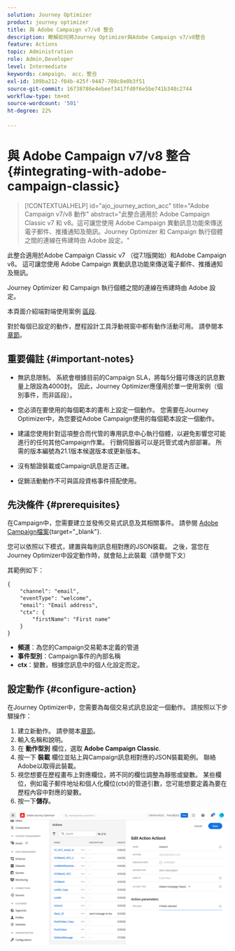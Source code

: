 ```yaml
---
solution: Journey Optimizer
product: journey optimizer
title: 與 Adobe Campaign v7/v8 整合
description: 瞭解如何將Journey Optimizer與Adobe Campaign v7/v8整合
feature: Actions
topic: Administration
role: Admin,Developer
level: Intermediate
keywords: campaign， acc，整合
exl-id: 109ba212-f04b-425f-9447-708c8e0b3f51
source-git-commit: 16738786e4ebeef3417fd0f6e5be741b348c2744
workflow-type: tm+mt
source-wordcount: '501'
ht-degree: 22%

---
```


# 與 Adobe Campaign v7/v8 整合 {#integrating-with-adobe-campaign-classic}

>[!CONTEXTUALHELP]
>id="ajo_journey_action_acc"
>title="Adobe Campaign v7/v8 動作"
>abstract="此整合適用於 Adobe Campaign Classic v7 和 v8。這可讓您使用 Adobe Campaign 異動訊息功能來傳送電子郵件、推播通知及簡訊。Journey Optimizer 和 Campaign 執行個體之間的連線在佈建時由 Adobe 設定。"

此整合適用於Adobe Campaign Classic v7 （從7.1版開始）和Adobe Campaign v8。 這可讓您使用 Adobe Campaign 異動訊息功能來傳送電子郵件、推播通知及簡訊。

Journey Optimizer 和 Campaign 執行個體之間的連線在佈建時由 Adobe 設定。

本頁面介紹端對端使用案例 [區段](../building-journeys/ajo-ac.md).

對於每個已設定的動作，歷程設計工具浮動視窗中都有動作活動可用。 請參閱本[章節](../building-journeys/using-adobe-campaign-classic.md)。

## 重要備註 {#important-notes}

* 無訊息限制。 系統會根據目前的Campaign SLA，將每5分鐘可傳送的訊息數量上限設為4000封。 因此，Journey Optimizer應僅用於單一使用案例（個別事件，而非區段）。

* 您必須在要使用的每個範本的畫布上設定一個動作。 您需要在Journey Optimizer中，為您要從Adobe Campaign使用的每個範本設定一個動作。

* 建議您使用針對這項整合而代管的專用訊息中心執行個體，以避免影響您可能進行的任何其他Campaign作業。 行銷伺服器可以是託管式或內部部署。 所需的版本編號為21.1版本候選版本或更新版本。

* 沒有驗證裝載或Campaign訊息是否正確。

* 促銷活動動作不可與區段資格事件搭配使用。

## 先決條件 {#prerequisites}

在Campaign中，您需要建立並發佈交易式訊息及其相關事件。 請參閱 [Adobe Campaign檔案](https://experienceleague.adobe.com/docs/campaign-classic/using/transactional-messaging/introduction/about-transactional-messaging.html#transactional-messaging){target="_blank"}.

您可以依照以下模式，建置與每則訊息相對應的JSON裝載。 之後，當您在Journey Optimizer中設定動作時，就會貼上此裝載（請參閱下文）

其範例如下：

```
{
    "channel": "email",
    "eventType": "welcome",
    "email": "Email address",
    "ctx": {
        "firstName": "First name"
    }
}
```

* **頻道**：為您的Campaign交易範本定義的管道
* **事件型別**：Campaign事件的內部名稱
* **ctx**：變數，根據您訊息中的個人化設定而定。

## 設定動作 {#configure-action}

在Journey Optimizer中，您需要為每個交易式訊息設定一個動作。 請按照以下步驟操作：

1. 建立新動作。 請參閱本[章節](../action/action.md)。
1. 輸入名稱和說明。
1. 在 **動作型別** 欄位，選取 **Adobe Campaign Classic**.
1. 按一下 **裝載** 欄位並貼上與Campaign訊息相對應的JSON裝載範例。 聯絡Adobe以取得此裝載。
1. 視您想要在歷程畫布上對應欄位，將不同的欄位調整為靜態或變數。 某些欄位，例如電子郵件地址和個人化欄位(ctx)的管道引數，您可能想要定義為要在歷程內容中對應的變數。
1. 按一下&#x200B;**儲存**。

![](assets/accintegration1.png)
